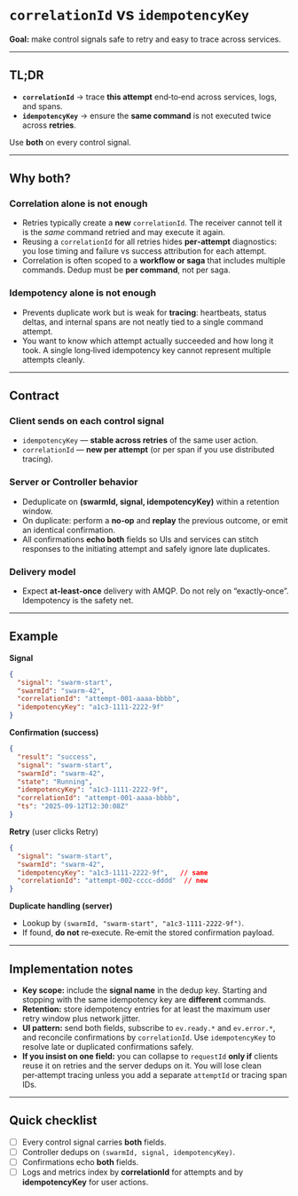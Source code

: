 # `correlationId` vs `idempotencyKey`

**Goal:** make control signals safe to retry and easy to trace across services.

---

## TL;DR
- **`correlationId`** → trace **this attempt** end‑to‑end across services, logs, and spans.
- **`idempotencyKey`** → ensure the **same command** is not executed twice across **retries**.

Use **both** on every control signal.

---

## Why both?

### Correlation alone is not enough
- Retries typically create a **new** `correlationId`. The receiver cannot tell it is the *same* command retried and may execute it again.
- Reusing a `correlationId` for all retries hides **per‑attempt** diagnostics: you lose timing and failure vs success attribution for each attempt.
- Correlation is often scoped to a **workflow or saga** that includes multiple commands. Dedup must be **per command**, not per saga.

### Idempotency alone is not enough
- Prevents duplicate work but is weak for **tracing**: heartbeats, status deltas, and internal spans are not neatly tied to a single command attempt.
- You want to know which attempt actually succeeded and how long it took. A single long‑lived idempotency key cannot represent multiple attempts cleanly.

---

## Contract

### Client sends on each control signal
- `idempotencyKey` — **stable across retries** of the same user action.
- `correlationId` — **new per attempt** (or per span if you use distributed tracing).

### Server or Controller behavior
- Deduplicate on **(swarmId, signal, idempotencyKey)** within a retention window.
- On duplicate: perform a **no‑op** and **replay** the previous outcome, or emit an identical confirmation.
- All confirmations **echo both** fields so UIs and services can stitch responses to the initiating attempt and safely ignore late duplicates.

### Delivery model
- Expect **at‑least‑once** delivery with AMQP. Do not rely on “exactly‑once”. Idempotency is the safety net.

---

## Example

**Signal**
```json
{
  "signal": "swarm-start",
  "swarmId": "swarm-42",
  "correlationId": "attempt-001-aaaa-bbbb",
  "idempotencyKey": "a1c3-1111-2222-9f"
}
```

**Confirmation (success)**
```json
{
  "result": "success",
  "signal": "swarm-start",
  "swarmId": "swarm-42",
  "state": "Running",
  "idempotencyKey": "a1c3-1111-2222-9f",
  "correlationId": "attempt-001-aaaa-bbbb",
  "ts": "2025-09-12T12:30:08Z"
}
```

**Retry** (user clicks Retry)
```json
{
  "signal": "swarm-start",
  "swarmId": "swarm-42",
  "idempotencyKey": "a1c3-1111-2222-9f",   // same
  "correlationId": "attempt-002-cccc-dddd"  // new
}
```

**Duplicate handling (server)**
- Lookup by `(swarmId, "swarm-start", "a1c3-1111-2222-9f")`.
- If found, **do not** re‑execute. Re‑emit the stored confirmation payload.

---

## Implementation notes

- **Key scope:** include the **signal name** in the dedup key. Starting and stopping with the same idempotency key are **different** commands.
- **Retention:** store idempotency entries for at least the maximum user retry window plus network jitter.
- **UI pattern:** send both fields, subscribe to `ev.ready.*` and `ev.error.*`, and reconcile confirmations by `correlationId`. Use `idempotencyKey` to resolve late or duplicated confirmations safely.
- **If you insist on one field:** you can collapse to `requestId` **only if** clients reuse it on retries and the server dedups on it. You will lose clean per‑attempt tracing unless you add a separate `attemptId` or tracing span IDs.

---

## Quick checklist

- [ ] Every control signal carries **both** fields.  
- [ ] Controller dedups on `(swarmId, signal, idempotencyKey)`.  
- [ ] Confirmations echo **both** fields.  
- [ ] Logs and metrics index by **correlationId** for attempts and by **idempotencyKey** for user actions.  
